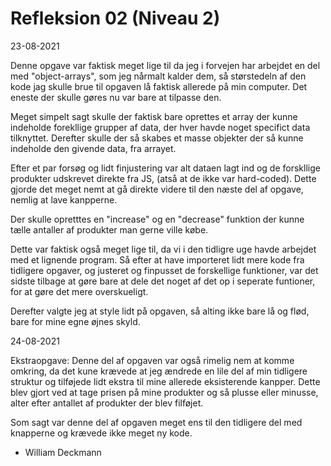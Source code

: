 # Refleksion 02 (Niveau 2)

23-08-2021

Denne opgave var faktisk meget lige til da jeg i forvejen har arbejdet en del med "object-arrays", som jeg nårmalt kalder dem, så størstedeln af den kode jag skulle brue til opgaven lå faktisk allerede på min computer. Det eneste der skulle gøres nu var bare at tilpasse den.

Meget simpelt sagt skulle der faktisk bare oprettes et array der kunne indeholde forekllige grupper af data, der hver havde noget specifict data tilknyttet. Derefter skulle der så skabes et masse objekter der så kunne indeholde den givende data, fra arrayet.

Efter et par forsøg og lidt finjustering var alt dataen lagt ind og de forskllige produkter udskrevet direkte fra JS, (atså at de ikke var hard-coded). Dette gjorde det meget nemt at gå direkte videre til den næste del af opgave, nemlig at lave kanpperne.

Der skulle opretttes en "increase" og en "decrease" funktion der kunne tælle antaller af produkter man gerne ville købe.

Dette var faktisk også meget lige til, da vi i den tidligre uge havde arbejdet med et lignende program. Så efter at have importeret lidt mere kode fra tidligere opgaver, og justeret og finpusset de forskellige funktioner, var det sidste tilbage at gøre bare at dele det noget af det op i seperate funtioner, for at gøre det mere overskueligt.

Derefter valgte jeg at style lidt på opgaven, så alting ikke bare lå og flød, bare for mine egne øjnes skyld.


24-08-2021

Ekstraopgave:
Denne del af opgaven var også rimelig nem at komme omkring, da det kune krævede at jeg ændrede en lile del af min tidligere struktur og tilføjede lidt ekstra til mine allerede eksisterende kanpper. Dette blev gjort ved at tage prisen på mine produkter og så plusse eller minusse, alter efter antallet af produkter der blev filføjet.

Som sagt var denne del af opgaven meget ens til den tidligere del med knapperne og krævede ikke meget ny kode.


- William Deckmann